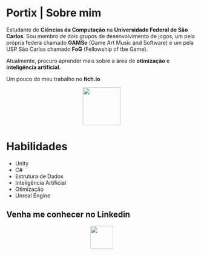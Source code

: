
# **Portix | Sobre mim**
Estudante de **Ciências da Computação** na **Universidade Federal de São Carlos**. Sou membro de dois grupos de desenvolvimento de jogos, um pela própria federa chamado **GAMSo** (Game Art Music and Software) e um pela USP São Carlos chamado **FoG** (Fellowship of tbe Game).

Atualmente, procuro aprender mais sobre a área de **otimização** e **inteligência artificial**.


Um pouco do meu trabalho no **Itch.io**


<div align="center"> 
 <a href="https://portix.itch.io" target="_blank"><img src="https://static-00.iconduck.com/assets.00/itch-io-icon-2048x2048-i6hzclad.png" width="100" height=""></a> 
 
    
</div>



# **Habilidades**

- Unity
- C#
- Estrutura de Dados
- Inteligência Artificial
- Otimização
- Unreal Engine

## **Venha me conhecer no Linkedin**

<div align="center"> 
<a href="https://www.linkedin.com/in/vitor-matheus-da-silva/" target="_blank"><img src="https://cdn-icons-png.flaticon.com/512/174/174857.png" width="60"></a> 

